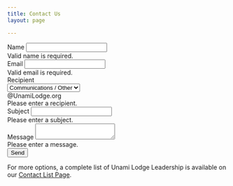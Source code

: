 ```yaml
---
title: Contact Us
layout: page

---
```


<form id="contactform" onsubmit="event.preventDefault();">
  <div class="row">
    <div class="col-md-6">
      <div class="form-group">
        <label for="name">Name</label>
        <input type="text" class="form-control" name="name" id="contactform-name" placeholder="" value="" required>
        <div class="invalid-feedback">Valid name is required.</div>
      </div>
      <div class="form-group">
        <label for="email">Email</label>
        <input type="email" class="form-control" name="email" id="contactform-email" placeholder="" value="" required>
        <div class="invalid-feedback">Valid email is required.</div>
      </div>
      <div class="form-group">
        <label for="recipient">Recipient</label>
        <div class="input-group">
          <select class="form-control" name="recipient" id="contactform-recipient">
            <option value="membership">Membership</option>
            <option value="events">Events</option>
            <option value="ordeal">Ordeal</option>
            <option value="brotherhood">Brotherhood</option>
            <option value="service">Service</option>
            <option value="unitelections">Unit Elections</option>
            <option value="ommunications" selected>Communications / Other</option>
          </select>
          <div class="input-group-append">
            <div class="input-group-text">@UnamiLodge.org</div>
          </div>
          <div class="invalid-feedback">Please enter a recipient.</div>
        </div>
      </div>
      <div class="form-group">
        <label for="subject">Subject</label>
        <input type="text" class="form-control" name="subject" id="contactform-subject" placeholder="" value="" required>
        <div class="invalid-feedback">Please enter a subject.</div>
      </div>
    </div>
    <div class="col-md-6">
      <div class="form-group">
        <label for="message">Message</label>
        <textarea class="form-control" name="message" id="contactform-message" placeholder="" required></textarea>
        <div class="invalid-feedback">Please enter a message.</div>
      </div>
      <div class="form-group">
        <button type="submit" class="btn btn-primary btn-block" id="contactform-send">Send</button>
      </div>
    </div>
  </div>
</form>

For more options, a complete list of Unami Lodge Leadership is available on our [Contact List Page](contactlist).
